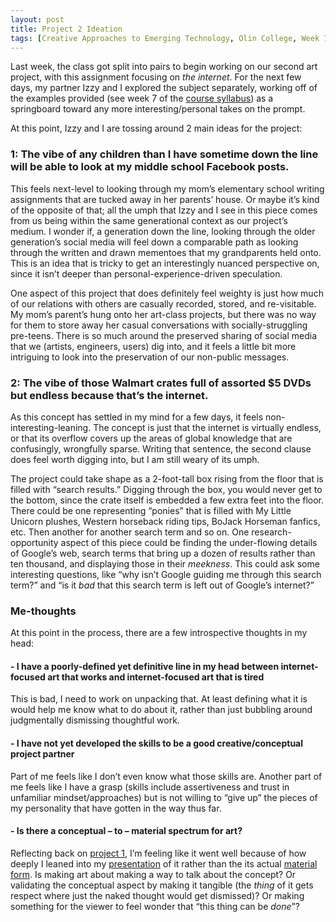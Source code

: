 ```yaml
---
layout: post
title: Project 2 Ideation
tags: [Creative Approaches to Emerging Technology, Olin College, Week 7, project 2]
---
```



Last week, the class got split into pairs to begin working on our second art project, with this assignment focusing on *the internet*.
For the next few days, my partner Izzy and I explored the subject separately, working off of the examples provided (see week 7 of 
the [course syllabus](https://github.com/MimiOnuoha/Creative-Approaches)) as a springboard toward any more interesting/personal 
takes on the prompt. 

At this point, Izzy and I are tossing around 2 main ideas for the project:

### 1: The vibe of any children than I have sometime down the line will be able to look at my middle school Facebook posts.

This feels next-level to looking through my mom’s elementary school writing assignments that are tucked away in her parents’ house.
Or maybe it’s kind of the opposite of that; all the umph that Izzy and I see in this piece comes from us being within the same 
generational context as our project’s medium. I wonder if, a generation down the line, looking through the older generation’s 
social media will feel down a comparable path as looking through the written and drawn mementoes that my grandparents held onto. 
This is an idea that is tricky to get an interestingly nuanced perspective on, since it isn’t deeper than personal-experience-driven
speculation.

One aspect of this project that does definitely feel weighty is just how much of our relations with others are casually recorded,
stored, and re-visitable. My mom’s parent’s hung onto her art-class projects, but there was no way for them to store away her 
casual conversations with socially-struggling pre-teens. There is so much around the preserved sharing of social media that we 
(artists, engineers, users) dig into, and it feels a little bit more intriguing to look into the preservation of our non-public
messages.

### 2: The vibe of those Walmart crates full of assorted $5 DVDs but endless because that’s the internet.

As this concept has settled in my mind for a few days, it feels non-interesting-leaning. The concept is just that the internet is
virtually endless, or that its overflow covers up the areas of global knowledge that are confusingly, wrongfully sparse. Writing
that sentence, the second clause does feel worth digging into, but I am still weary of its umph.

The project could take shape as a 2-foot-tall box rising from the floor that is filled with “search results.” Digging through the
box, you would never get to the bottom, since the crate itself is embedded a few extra feet into the floor. There could be one
representing “ponies” that is filled with My Little Unicorn plushes, Western horseback riding tips, BoJack Horseman fanfics, etc.
Then another for another search term and so on. One research-opportunity aspect of this piece could be finding the under-flowing 
details of Google’s web, search terms that bring up a dozen of results rather than ten thousand, and displaying those in their 
*meekness*. This could ask some interesting questions, like “why isn’t Google guiding me through this search term?” and “is it *bad* 
that this search term is left out of Google’s internet?”

### Me-thoughts

At this point in the process, there are a few introspective thoughts in my head:

#### - I have a poorly-defined yet definitive line in my head between internet-focused art that works and internet-focused art that is tired

This is bad, I need to work on unpacking that. At least defining what it is would help me know what to do about it, rather than
just bubbling around judgmentally dismissing thoughtful work.

#### - I have not yet developed the skills to be a good creative/conceptual project partner

Part of me feels like I don’t even know what those skills are. Another part of me feels like I have a grasp (skills include 
assertiveness and trust in unfamiliar mindset/approaches) but is not willing to “give up” the pieces of my personality that 
have gotten in the way thus far.

#### - Is there a conceptual – to – material spectrum for art?

Reflecting back on [project 1](https://davefreem.github.io/2018-10-03-Homes-I-Saw/), I’m feeling like it went well because of 
how deeply I leaned into my [presentation](https://docs.google.com/presentation/d/1J9TgBXzRLMSBFYhDjRdQaUh9-M_GziLuzc78eoQJLS8/edit?usp=sharing) of it rather than the its
actual [material form](https://homesisaw.tumblr.com/). Is making art about making a way to talk about the concept? Or 
validating the conceptual aspect by making it tangible (the *thing* of it gets respect where just the naked thought would get 
dismissed)? Or making something for the viewer to feel wonder that “this thing can be *done*”? 
